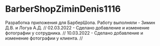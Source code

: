# BarberShopZiminDenis1116
Разработка приложения для БарберШопа.
Работу выполняли - Зимин Д.В. и Логуа А.Д.
//
02.03.2022 - Сделано добавление и изменение фотографии у сотрудника.
//
10.03.2022 - Сделано добавление и изменение фотографии у клиента.
//
